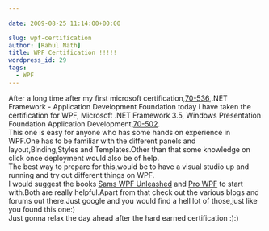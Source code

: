 ```yaml
---
  
date: 2009-08-25 11:14:00+00:00

slug: wpf-certification
author: [Rahul Nath]
title: WPF Certification !!!!!
wordpress_id: 29
tags:
  - WPF
---
```


After a long time after my first microsoft certification,[70-536](http://www.microsoft.com/learning/en/us/exam.aspx?ID=70-536),.NET Framework - Application Development Foundation today i have taken the certification for WPF, Microsoft .NET Framework 3.5, Windows Presentation Foundation Application Development,[70-502](http://www.microsoft.com/learning/en/us/exam.aspx?ID=70-502&locale=en-us).  
This one is easy for anyone who has some hands on experience in WPF.One has to be familiar with the different panels and layout,Binding,Styles and Templates.Other than that some knowledge on click once deployment would also be of help.  
The best way to prepare for this,would be to have a visual studio up and running and try out different things on WPF.  
I would suggest the books [Sams WPF Unleashed](http://www.pearson.ch/Informatik/SamsPublishing/1449/9780672328916/Windows-Presentation-Foundation.aspx) and [Pro WPF](http://www.apress.com/book/view/9781590599556) to start with.Both are really helpful.Apart from that check out the various blogs and forums out there.Just google and you would find a hell lot of those,just like you found this one:)  
Just gonna relax the day ahead after the hard earned certification :):)
